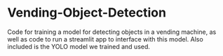 # Vending-Object-Detection
Code for training a model for detecting objects in a vending machine, as well as code to run a streamlit app to interface with this model. Also included is the YOLO model we trained and used.
